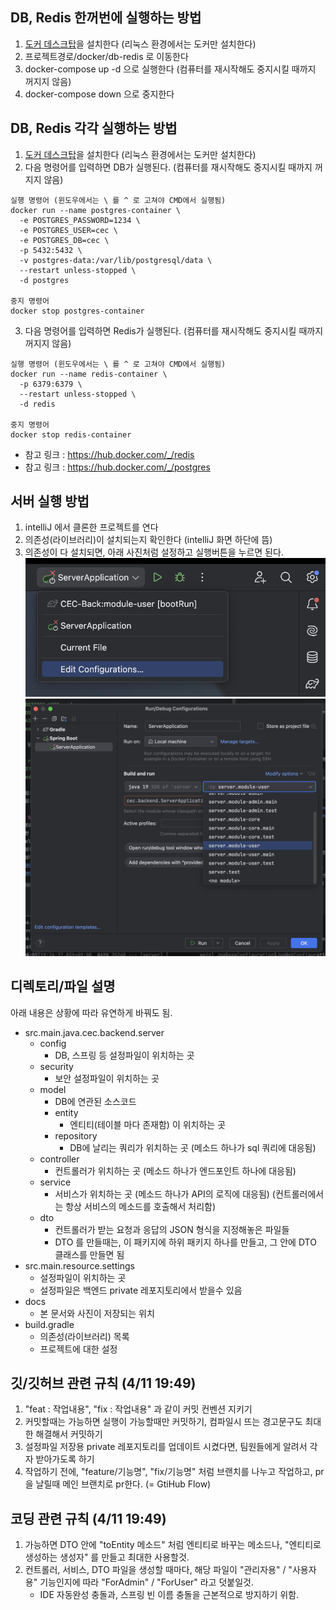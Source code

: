## DB, Redis 한꺼번에 실행하는 방법
1. [도커 데스크탑](https://www.docker.com/products/docker-desktop/)을 설치한다 (리눅스 환경에서는 도커만 설치한다)
2. 프로젝트경로/docker/db-redis 로 이동한다
3. docker-compose up -d 으로 실행한다 (컴퓨터를 재시작해도 중지시킬 때까지 꺼지지 않음)
4. docker-compose down 으로 중지한다

## DB, Redis 각각 실행하는 방법
1. [도커 데스크탑](https://www.docker.com/products/docker-desktop/)을 설치한다 (리눅스 환경에서는 도커만 설치한다)
2. 다음 명령어를 입력하면 DB가 실행된다. (컴퓨터를 재시작해도 중지시킬 때까지 꺼지지 않음)
```  
실행 명령어 (윈도우에서는 \ 를 ^ 로 고쳐야 CMD에서 실행됨)
docker run --name postgres-container \
  -e POSTGRES_PASSWORD=1234 \
  -e POSTGRES_USER=cec \
  -e POSTGRES_DB=cec \
  -p 5432:5432 \
  -v postgres-data:/var/lib/postgresql/data \
  --restart unless-stopped \
  -d postgres

중지 명령어
docker stop postgres-container
```
3. 다음 명령어를 입력하면 Redis가 실행된다. (컴퓨터를 재시작해도 중지시킬 때까지 꺼지지 않음)
```  
실행 명령어 (윈도우에서는 \ 를 ^ 로 고쳐야 CMD에서 실행됨)
docker run --name redis-container \
  -p 6379:6379 \
  --restart unless-stopped \
  -d redis
  
중지 명령어
docker stop redis-container
```
- 참고 링크 : https://hub.docker.com/_/redis
- 참고 링크 : https://hub.docker.com/_/postgres

## 서버 실행 방법
1. intelliJ 에서 클론한 프로젝트를 연다
2. 의존성(라이브러리)이 설치되는지 확인한다 (intelliJ 화면 하단에 뜸)
3. 의존성이 다 설치되면, 아래 사진처럼 설정하고 실행버튼을 누르면 된다.
   ![서버 실행 방법 1](server-exec-1.png)
   ![서버 실행 방법 1](server-exec-2.png)

## 디렉토리/파일 설명
아래 내용은 상황에 따라 유연하게 바꿔도 됨. 
- src.main.java.cec.backend.server
  - config
    - DB, 스프링 등 설정파일이 위치하는 곳
  - security
    - 보안 설정파일이 위치하는 곳
  - model
    - DB에 연관된 소스코드
    - entity
      - 엔티티(테이블 마다 존재함) 이 위치하는 곳
    - repository
      - DB에 날리는 쿼리가 위치하는 곳 (메소드 하나가 sql 쿼리에 대응됨)
  - controller
    - 컨트롤러가 위치하는 곳 (메소드 하나가 엔드포인트 하나에 대응됨)
  - service
    - 서비스가 위치하는 곳 (메소드 하나가 API의 로직에 대응됨) (컨트롤러에서는 항상 서비스의 메소드를 호출해서 처리함)
  - dto
    - 컨트롤러가 받는 요청과 응답의 JSON 형식을 지정해놓은 파일들
    - DTO 를 만들때는, 이 패키지에 하위 패키지 하나를 만들고, 그 안에 DTO 클래스를 만들면 됨
- src.main.resource.settings
  - 설정파일이 위치하는 곳
  - 설정파일은 백엔드 private 레포지토리에서 받을수 있음
- docs
  - 본 문서와 사진이 저장되는 위치
- build.gradle
  - 의존성(라이브러리) 목록
  - 프로젝트에 대한 설정

## 깃/깃허브 관련 규칙 (4/11 19:49)
1. "feat : 작업내용", "fix : 작업내용" 과 같이 커밋 컨벤션 지키기
2. 커밋할때는 가능하면 실행이 가능할때만 커밋하기, 컴파일시 뜨는 경고문구도 최대한 해결해서 커밋하기
3. 설정파일 저장용 private 레포지토리를 업데이트 시켰다면, 팀원들에게 알려서 각자 받아가도록 하기
4. 작업하기 전에, "feature/기능명", "fix/기능명" 처럼 브랜치를 나누고 작업하고, pr을 날릴때 메인 브랜치로 pr한다. (= GtiHub Flow)

## 코딩 관련 규칙 (4/11 19:49)
1. 가능하면 DTO 안에 "toEntity 메소드" 처럼 엔티티로 바꾸는 메소드나, "엔티티로 생성하는 생성자" 를 만들고 최대한 사용할것.
2. 컨트롤러, 서비스, DTO 파일을 생성할 때마다, 해당 파일이 "관리자용" / "사용자용" 기능인지에 따라 "ForAdmin" / "ForUser" 라고 덧붙일것.
   - IDE 자동완성 충돌과, 스프링 빈 이름 충돌을 근본적으로 방지하기 위함.